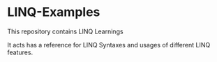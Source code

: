 # LINQ-Examples

This repository contains LINQ Learnings

It acts has a reference for LINQ Syntaxes and usages of different LINQ features.


